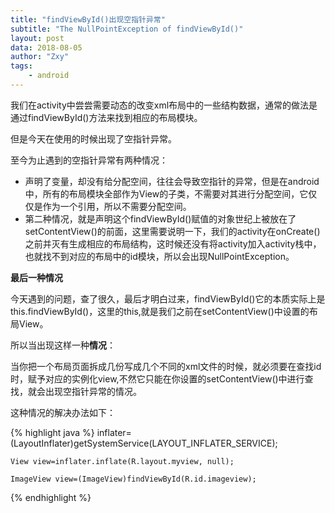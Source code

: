 ```yaml
---
title: "findViewById()出现空指针异常"
subtitle: "The NullPointException of findViewById()"
layout: post
data: 2018-08-05
author: "Zxy"
tags:
    - android
---
```


我们在activity中尝尝需要动态的改变xml布局中的一些结构数据，通常的做法是通过findViewById()方法来找到相应的布局模块。

但是今天在使用的时候出现了空指针异常。

至今为止遇到的空指针异常有两种情况：

- 声明了变量，却没有给分配空间，往往会导致空指针的异常，但是在android中，所有的布局模块全部作为View的子类，不需要对其进行分配空间，它仅仅是作为一个引用，所以不需要分配空间。
- 第二种情况，就是声明这个findViewById()赋值的对象世纪上被放在了setContentView()的前面，这里需要说明一下，我们的activity在onCreate()之前并灭有生成相应的布局结构，这时候还没有将activity加入activity栈中，也就找不到对应的布局中的id模块，所以会出现NullPointException。

**最后一种情况**

今天遇到的问题，查了很久，最后才明白过来，findViewById()它的本质实际上是this.findViewById()，这里的this,就是我们之前在setContentView()中设置的布局View。

所以当出现这样一种**情况**：

当你把一个布局页面拆成几份写成几个不同的xml文件的时候，就必须要在查找id时，赋予对应的实例化view,不然它只能在你设置的setContentView()中进行查找，就会出现空指针异常的情况。

这种情况的解决办法如下：

{% highlight java %}
    inflater=(LayoutInflater)getSystemService(LAYOUT_INFLATER_SERVICE);

	View view=inflater.inflate(R.layout.myview, null);

    ImageView view=(ImageView)findViewById(R.id.imageview);
{% endhighlight %}